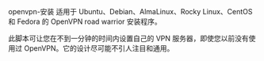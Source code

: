 openvpn-安装
适用于 Ubuntu、Debian、AlmaLinux、Rocky Linux、CentOS 和 Fedora 的 OpenVPN road warrior 安装程序。

此脚本可让您在不到一分钟的时间内设置自己的 VPN 服务器，即使您以前没有使用过 OpenVPN。它的设计尽可能不引人注目和通用。
